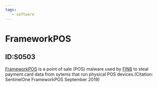 ```yaml
---
tags:
   - software
---
```

# FrameworkPOS
## ID:S0503
[FrameworkPOS](/mitre/software/S0503) is a point of sale (POS) malware used by [FIN6](/mitre/groups/G0037) to steal payment card data from sytems that run physical POS devices.(Citation: SentinelOne FrameworkPOS September 2019)
